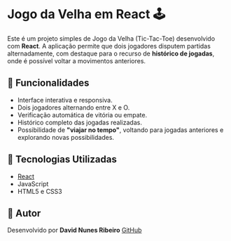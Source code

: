 # Jogo da Velha em React 🕹️

Este é um projeto simples de Jogo da Velha (Tic-Tac-Toe) desenvolvido com **React**. A aplicação permite que dois jogadores disputem partidas alternadamente, com destaque para o recurso de **histórico de jogadas**, onde é possível voltar a movimentos anteriores.

## 🚀 Funcionalidades

- Interface interativa e responsiva.
- Dois jogadores alternando entre X e O.
- Verificação automática de vitória ou empate.
- Histórico completo das jogadas realizadas.
- Possibilidade de **"viajar no tempo"**, voltando para jogadas anteriores e explorando novas possibilidades.

## 🧪 Tecnologias Utilizadas

- [React](https://reactjs.org/)
- JavaScript
- HTML5 e CSS3

## 👤 Autor

Desenvolvido por **David Nunes Ribeiro**
[GitHub](https://github.com/Ddavidi/Tic-Tac-Toe)
